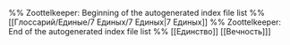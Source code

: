 %% Zoottelkeeper: Beginning of the autogenerated index file list  %%
 [[Глоссарий/Единые/7 Единых/7 Единых|7 Единых]]
%% Zoottelkeeper: End of the autogenerated index file list  %%
[[Единство]]
[[Вечность]]]